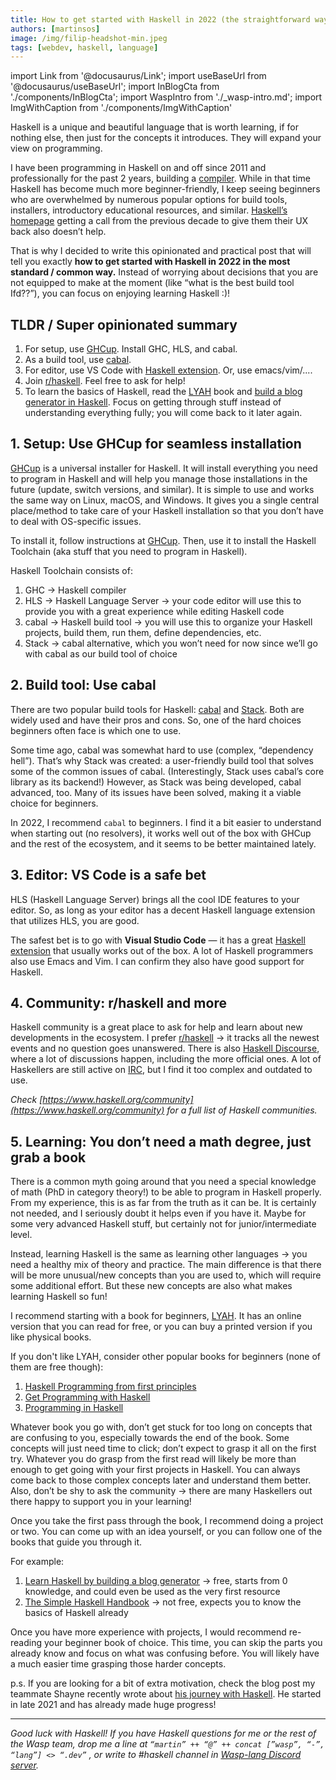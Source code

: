 ```yaml
---
title: How to get started with Haskell in 2022 (the straightforward way) 
authors: [martinsos]
image: /img/filip-headshot-min.jpeg
tags: [webdev, haskell, language]
---
```


import Link from '@docusaurus/Link';
import useBaseUrl from '@docusaurus/useBaseUrl';
import InBlogCta from './components/InBlogCta';
import WaspIntro from './_wasp-intro.md';
import ImgWithCaption from './components/ImgWithCaption'


Haskell is a unique and beautiful language that is worth learning, if for nothing else, then just for the concepts it introduces. They will expand your view on programming.

I have been programming in Haskell on and off since 2011 and professionally for the past 2 years, building a [compiler](https://github.com/wasp-lang/wasp). While in that time Haskell has become much more beginner-friendly, I keep seeing beginners who are overwhelmed by numerous popular options for build tools, installers, introductory educational resources, and similar. [Haskell’s homepage](https://www.haskell.org/) getting a call from the previous decade to give them their UX back also doesn’t help. 

That is why I decided to write this opinionated and practical post that will tell you exactly **how to get started with Haskell in 2022 in the most standard / common way.** Instead of worrying about decisions that you are not equipped to make at the moment (like “what is the best build tool Ifd??”), you can focus on enjoying learning Haskell :)!

<!--truncate-->

## TLDR / Super opinionated summary

1. For setup, use [GHCup](https://www.haskell.org/ghcup/). Install GHC, HLS, and cabal.
2. As a build tool, use [cabal](https://cabal.readthedocs.io/).
3. For editor, use VS Code with [Haskell extension](https://marketplace.visualstudio.com/items?itemName=haskell.haskell). Or, use emacs/vim/....
4. Join [r/haskell](https://www.reddit.com/r/haskell/). Feel free to ask for help!
5. To learn the basics of Haskell, read the [LYAH](http://learnyouahaskell.com/) book and [build a blog generator in Haskell](https://lhbg-book.link/). Focus on getting through stuff instead of understanding everything fully; you will come back to it later again.

## 1. Setup: Use GHCup for seamless installation

[GHCup](https://www.haskell.org/ghcup/#) is a universal installer for Haskell. It will install everything you need to program in Haskell and will help you manage those installations in the future (update, switch versions, and similar). It is simple to use and works the same way on Linux, macOS, and Windows. It gives you a single central place/method to take care of your Haskell installation so that you don’t have to deal with OS-specific issues.

To install it, follow instructions at [GHCup](https://www.haskell.org/ghcup/#). Then, use it to install the Haskell Toolchain (aka stuff that you need to program in Haskell). 

Haskell Toolchain consists of:

1. GHC -> Haskell compiler
2. HLS -> Haskell Language Server -> your code editor will use this to provide you with a great experience while editing Haskell code
3. cabal -> Haskell build tool -> you will use this to organize your Haskell projects, build them, run them, define dependencies, etc.
4. Stack -> cabal alternative, which you won’t need for now since we’ll go with cabal as our build tool of choice

## 2. Build tool: Use cabal

There are two popular build tools for Haskell: [cabal](https://cabal.readthedocs.io/) and [Stack](https://docs.haskellstack.org/). Both are widely used and have their pros and cons. So, one of the hard choices beginners often face is which one to use.

Some time ago, cabal was somewhat hard to use (complex, “dependency hell”). That’s why Stack was created: a user-friendly build tool that solves some of the common issues of cabal. (Interestingly, Stack uses cabal’s core library as its backend!) However, as Stack was being developed, cabal advanced, too. Many of its issues have been solved, making it a viable choice for beginners.

In 2022, I recommend `cabal` to beginners. I find it a bit easier to understand when starting out (no resolvers), it works well out of the box with GHCup and the rest of the ecosystem, and it seems to be better maintained lately. 

## 3. Editor: VS Code is a safe bet

HLS (Haskell Language Server) brings all the cool IDE features to your editor. So, as long as your editor has a decent Haskell language extension that utilizes HLS, you are good.

The safest bet is to go with **Visual Studio Code** — it has a great [Haskell extension](https://marketplace.visualstudio.com/items?itemName=haskell.haskell) that usually works out of the box. A lot of Haskell programmers also use Emacs and Vim. I can confirm they also have good support for Haskell. 

## 4. Community: r/haskell and more

Haskell community is a great place to ask for help and learn about new developments in the  ecosystem. I prefer [r/haskell](https://www.reddit.com/r/haskell/) -> it tracks all the newest events and no question goes unanswered. There is also [Haskell Discourse](https://discourse.haskell.org/), where a lot of discussions happen, including the more official ones. A lot of Haskellers are still active on [IRC](https://wiki.haskell.org/IRC_channel), but I find it too complex and outdated to use.

*Check [https://www.haskell.org/community](https://www.haskell.org/community) for a full list of Haskell communities.*

## 5. Learning: You don’t need a math degree, just grab a book

There is a common myth going around that you need a special knowledge of math (PhD in category theory!) to be able to program in Haskell properly. From my experience, this is as far from the truth as it can be. It is certainly not needed, and I seriously doubt it helps even if you have it. Maybe for some very advanced Haskell stuff, but certainly not for junior/intermediate level.

Instead, learning Haskell is the same as learning other languages -> you need a healthy mix of theory and practice. The main difference is that there will be more unusual/new concepts than you are used to, which will require some additional effort. But these new concepts are also what makes learning Haskell so fun!

I recommend starting with a book for beginners, [LYAH](http://learnyouahaskell.com/). It has an online version that you can read for free, or you can buy a printed version if you like physical books.

If you don't like LYAH, consider other popular books for beginners (none of them are free though):

1. [Haskell Programming from first principles](https://haskellbook.com/)
2. [Get Programming with Haskell](https://www.manning.com/books/get-programming-with-haskell)
3. [Programming in Haskell](https://www.amazon.com/Programming-Haskell-Graham-Hutton/dp/1316626229)

Whatever book you go with, don’t get stuck for too long on concepts that are confusing to you, especially towards the end of the book. Some concepts will just need time to click; don’t expect to grasp it all on the first try. Whatever you do grasp from the first read will likely be more than enough to get going with your first projects in Haskell. You can always come back to those complex concepts later and understand them better. Also, don’t be shy to ask the community -> there are many Haskellers out there happy to support you in your learning!

Once you take the first pass through the book, I recommend doing a project or two. You can come up with an idea yourself, or you can follow one of the books that guide you through it. 

For example:

1. [Learn Haskell by building a blog generator](https://lhbg-book.link/) -> free, starts from 0 knowledge, and could even be used as the very first resource
2. [The Simple Haskell Handbook](https://marcosampellegrini.com/simple-haskell-book) -> not free, expects you to know the basics of Haskell already

Once you have more experience with projects, I would recommend re-reading your beginner book of choice. This time, you can skip the parts you already know and focus on what was confusing before. You will likely have a much easier time grasping those harder concepts.

p.s. If you are looking for a bit of extra motivation, check the blog post my teammate Shayne recently wrote about [his journey with Haskell](https://wasp-lang.dev/blog/2022/08/26/how-and-why-i-got-started-with-haskell). He started in late 2021 and has already made huge progress!

---

*Good luck with Haskell! If you have Haskell questions for me or the rest of the Wasp team, drop me a line at `“martin” ++ “@” ++ concat [”wasp”, “-”, “lang”] <> “.dev”` , or write to #haskell channel in [Wasp-lang Discord server](https://discord.gg/rzdnErX).*